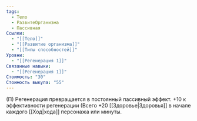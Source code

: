 ```yaml
---
tags:
  - Тело
  - РазвитеОрганизма
  - Пассивная
Ссылки:
  - "[[Тело]]"
  - "[[Развитие организма]]"
  - "[[Типы способностей]]"
Уровни:
  - "[[Регенерация 1]]"
Связанные навыки:
  - "[[Регенерация 1]]"
Стоимость: "30"
Стоимость выкупа: "55"
---
```

(П) Регенерация превращается в постоянный пассивный эффект. +10 к эффективности регенерации (Всего +20 [[Здоровье|Здоровья]]  в начале каждого [[Ход|хода]] персонажа или минуты.